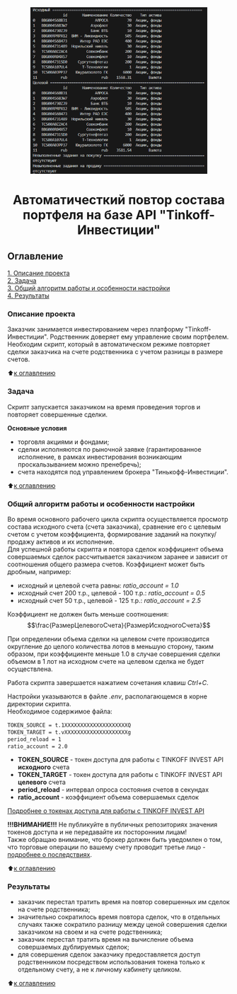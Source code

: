 <center><img src = https://github.com/al-ogr/Tinkoff-auto-following/blob/main/img/img0.png alt="drawing" style="width:400px;"></center>

# <center>Автоматичесткий повтор состава портфеля на базе API "Tinkoff-Инвестиции"</center>

## Оглавление  
[1. Описание проекта](README.md#Описание-проекта)  
[2. Задача](README.md#Задача)  
[3. Общий алгоритм работы и особенности настройки](README.md#Общий-алгоритм-работы-и-особенности-настройки)  
[4. Результаты](README.md#Результаты)

### Описание проекта
Заказчик занимается инвестированием через платформу "Tinkoff-Инвестиции". Родственник доверяет ему управление своим портфелем. Необходим скрипт, который в автоматическом режиме повторяет сделки заказчика на счете родственника с учетом разницы в размере счетов.

:arrow_up:[к оглавлению](README.md#Оглавление)


### Задача   
Скрипт запускается заказчиком на время проведения торгов и повторяет совершенные сделки.

**Основные условия**     
- торговля акциями и фондами;
- сделки исполняются по рыночной заявке (гарантированное исполнение, в рамках инвестирования возникающим проскальзыванием можно пренебречь);
- счета находятся под управлением брокера "Тинькофф-Инвестиции".


:arrow_up:[к оглавлению](README.md#Оглавление)

### Общий алгоритм работы и особенности настройки
Во время основного рабочего цикла скрипта осуществляется просмотр состава исходного счета (счета заказчика), сравнение его с целевым счетом с учетом коэффициента, формирование заданий на покупку/продажу активов и их исполнение.  
Для успешной работы скрипта и повтора сделок коэффициент объема совершаемых сделок рассчитывается заказчиком заранее и зависит от соотношения общего размера счетов. Коэффициент может быть дробным, например:
- исходный и целевой счета равны: *ratio_account = 1.0*
- исходный счет 200 т.р., целевой - 100 т.р.: *ratio_account = 0.5*
- исходный счет 50 т.р., целевой - 125 т.р.: *ratio_account = 2.5* 

Коэффициент не должен быть меньше соотношения:  
 $$\frac{РазмерЦелевогоСчета}{РазмерИсходногоСчета}$$
   
При определении объема сделки на целевом счете производится округление до целого количества лотов в меньшую сторону, таким образом, при коэффициенте меньше 1.0 в случае совершения сделки объемом в 1 лот на исходном счете на целевом сделка не будет осуществлена.

Работа скрипта завершается нажатием сочетания клавиш *Ctrl+C*.

Настройки указываются в файле *.env*, располагающемся в корне директории скрипта.  
Необходимое содержимое файла:
```
TOKEN_SOURCE = t.1XXXXXXXXXXXXXXXXXXXXQ
TOKEN_TARGET = t.vXXXXXXXXXXXXXXXXXXXXg
period_reload = 1
ratio_account = 2.0
```
- **TOKEN_SOURCE** - токен доступа для работы с TINKOFF INVEST API **исходного** счета
- **TOKEN_TARGET** - токен доступа для работы с TINKOFF INVEST API **целевого** счета
- **period_reload** - интервал опроса состояния счетов в секундах
- **ratio_account** - коэффициент объема совершаемых сделок

[Подробнее о токенах доступа для работы с TINKOFF INVEST API](https://tinkoff.github.io/investAPI/token/)


**!!!ВНИМАНИЕ!!!** Не публикуйте в публичных репозиториях значения токенов доступа и не передавайте их посторонним лицам!  
Также обращаю внимание, что брокер должен быть уведомлен о том, что торговые операции по вашему счету проводит третье лицо -  [подробнее о последствиях](https://journal.tinkoff.ru/ask/schet-zheni-investor-ya/).
  
:arrow_up:[к оглавлению](README.md#Оглавление)

### Результаты  
- заказчик перестал тратить время на повтор совершенных им сделок на счете родственника;
- значительно сократилось время повтора сделок, что в отдельных случаях также сократило разницу между ценой совершения сделки заказчиком на своем и на счете родственника;
- заказчик перестал тратить время на вычисление объема совершаемых дублируемых сделок;
- для совершения сделок заказчику предоставляется доступ родственником посредством использования токена только к отдельному счету, а не к личному кабинету целиком.


:arrow_up:[к оглавлению](README.md#Оглавление)